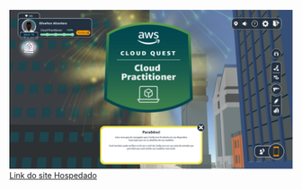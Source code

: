 ![badge_cloud_quest](../Evidencias/badges_cloud_quest.png)
[Link do site Hospedado](http://elivelton.com.s3-website-us-east-1.amazonaws.com)